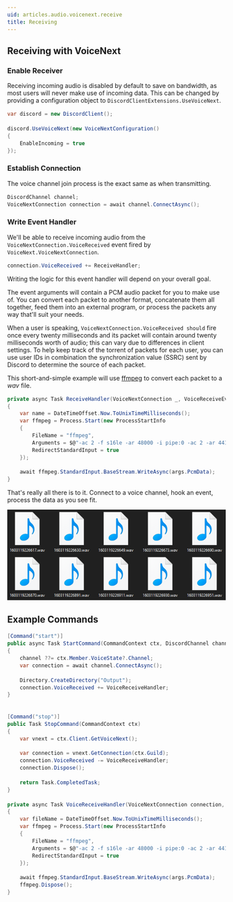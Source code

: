 ```yaml
---
uid: articles.audio.voicenext.receive
title: Receiving
---
```


## Receiving with VoiceNext

### Enable Receiver

Receiving incoming audio is disabled by default to save on bandwidth, as most users will never make use of incoming
data. This can be changed by providing a configuration object to
`DiscordClientExtensions.UseVoiceNext`.

```cs
var discord = new DiscordClient();

discord.UseVoiceNext(new VoiceNextConfiguration()
{
    EnableIncoming = true
});
```

### Establish Connection

The voice channel join process is the exact same as when transmitting.

```cs
DiscordChannel channel;
VoiceNextConnection connection = await channel.ConnectAsync();
```

### Write Event Handler

We'll be able to receive incoming audio from the `VoiceNextConnection.VoiceReceived` event fired by
`VoiceNext.VoiceNextConnection`.

```cs
connection.VoiceReceived += ReceiveHandler;
```

Writing the logic for this event handler will depend on your overall goal.

The event arguments will contain a PCM audio packet for you to make use of. You can convert each packet to another
format, concatenate them all together, feed them into an external program, or process the packets any way that'll suit
your needs.

When a user is speaking, `VoiceNextConnection.VoiceReceived should` fire once every twenty
milliseconds and its packet will contain around twenty milliseconds worth of audio; this can vary due to differences in
client settings. To help keep track of the torrent of packets for each user, you can use user IDs in combination the
synchronization value (SSRC) sent by Discord to determine the source of each packet.

This short-and-simple example will use [ffmpeg][0] to convert each packet to a *wav* file.

```cs
private async Task ReceiveHandler(VoiceNextConnection _, VoiceReceiveEventArgs args)
{
    var name = DateTimeOffset.Now.ToUnixTimeMilliseconds();
    var ffmpeg = Process.Start(new ProcessStartInfo
    {
        FileName = "ffmpeg",
        Arguments = $@"-ac 2 -f s16le -ar 48000 -i pipe:0 -ac 2 -ar 44100 {name}.wav",
        RedirectStandardInput = true
    });

    await ffmpeg.StandardInput.BaseStream.WriteAsync(args.PcmData);
}
```

That's really all there is to it. Connect to a voice channel, hook an event, process the data as you see fit.

![Wav Files][1]

## Example Commands

```cs
[Command("start")]
public async Task StartCommand(CommandContext ctx, DiscordChannel channel = null)
{
    channel ??= ctx.Member.VoiceState?.Channel;
    var connection = await channel.ConnectAsync();

    Directory.CreateDirectory("Output");
    connection.VoiceReceived += VoiceReceiveHandler;
}


[Command("stop")]
public Task StopCommand(CommandContext ctx)
{
    var vnext = ctx.Client.GetVoiceNext();

    var connection = vnext.GetConnection(ctx.Guild);
    connection.VoiceReceived -= VoiceReceiveHandler;
    connection.Dispose();

    return Task.CompletedTask;
}

private async Task VoiceReceiveHandler(VoiceNextConnection connection, VoiceReceiveEventArgs args)
{
    var fileName = DateTimeOffset.Now.ToUnixTimeMilliseconds();
    var ffmpeg = Process.Start(new ProcessStartInfo
    {
        FileName = "ffmpeg",
        Arguments = $@"-ac 2 -f s16le -ar 48000 -i pipe:0 -ac 2 -ar 44100 Output/{fileName}.wav",
        RedirectStandardInput = true
    });

    await ffmpeg.StandardInput.BaseStream.WriteAsync(args.PcmData);
    ffmpeg.Dispose();
}
```

<!-- LINKS -->
[0]: https://ffmpeg.org/about.html
[1]: ../../../images/voicenext_receive_01.png
